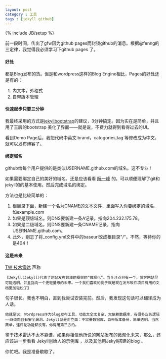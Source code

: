 ```yaml
---
layout: post
category : 工具
tags : [jekyll github]
---
```

{% include JB/setup %}


前一段时间，传出了gfw因为github pages而封锁github的消息。根据@fenng的三定律，我觉得我必须学习下github pages 了。

#### 好处

都是Blog发布的货。但是和wordpress这样的Blog Engine相比，Pages的好处还是有的：

1. 内文本，外格式
2. 自带版本管理

#### 快速起步只要三分钟

我最终采用的方式是[jekyllbootstrap](http://jekyllbootstrap.com/)的建议，3分钟搞定。因为实在是简单，并且用了王牌的bootstrap 美化了界面——就是说，不费力就得到看得过去的UI。

看到Demo Page后，我把代码中英文 brand，catogories,tag 等修改成为中文，就可以发布博客了。

#### 绑定域名

github给每个用户提供的是类似USERNAME.github.com的域名。这不专业！

如果需要绑定自己的美好的域名，还是应该看看 [阮一峰](http://www.ruanyifeng.com/blog/2012/08/blogging_with_jekyll.html) 的。可以顺便理解了git和jekyll的的基本使用。然后完成域名的绑定。

方法也是比较简单的：

1. 根目录下面，新建一个名为CNAME的文本文件，里面写入你要绑定的域名，如example.com
2. 如果是顶级域名，则DNS要新建一条A记录，指向204.232.175.78。
3. 如果是二级域名，则DNS要新建一条CNAME记录，指向USERNAME.github.com。
4. 此外，别忘了将_config.yml文件中的baseurl改成根目录"/"。不然，等待你的是404！

#### 这是未来

[TW 技术雷达](http://thoughtworks.fileburst.com/assets/technology-radar-october-2012.pdf) 声称 

	【Jekyll(Jekyll)代表了网站发布领域的框架的“微观化”。当关注点只有一个，博客网站尽可能透明，并且指向一个更轻量级的未来。一个我们喜欢的例子就是现在发布软件项目有用的文档更加轻松了】

句子很长。我也不明白，直到我尝试安装完前。然后，我发现这句话可以翻译成为人话。

	他就是说: Wordpress作为blog发布工具，功能太全太复杂，太依赖数据库，有很多业务逻辑——麻烦而且有安全漏洞。Jekyll就是对立面：不需要数据库，自带版本备份，简单透明。当然简单，连评论功能都没有。你得用第三方的。

鉴于技术雷达不太不靠谱，如果你相信他所说的网站发布的微观化未来，那么，还应该进一步看看 Jekyll创始人的示例库 ，以及其他用Jekyll搭建的blog 。

你忙吧。我是准备歇歇了。
 
